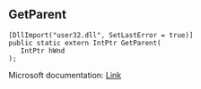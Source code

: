 ## GetParent

```
[DllImport("user32.dll", SetLastError = true)]
public static extern IntPtr GetParent(
   IntPtr hWnd
);
```

Microsoft documentation: [Link](https://docs.microsoft.com/en-us/windows/win32/api/winuser/nf-winuser-getparent)
